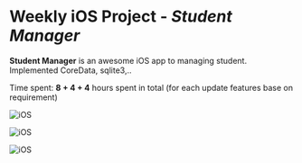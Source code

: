 # Weekly iOS Project - *Student Manager*

**Student Manager** is an awesome iOS app to managing student.
Implemented CoreData, sqlite3,..

Time spent: **8 + 4 + 4** hours spent in total (for each update features base on requirement)

![iOS](http://i.imgur.com/2HSWpL1.png "iOS")

![iOS](http://i.imgur.com/pzMUjrv.png "iOS")

![iOS](http://i.imgur.com/0nQ7Xc1.png "iOS")


